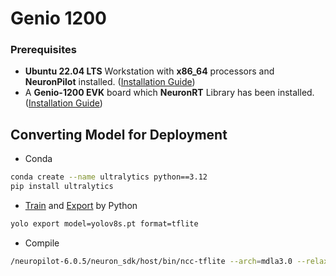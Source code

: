
# Genio 1200
### Prerequisites

* **Ubuntu 22.04 LTS** Workstation with **x86_64** processors and **NeuronPilot** installed. ([Installation Guide](https://r300-ai.github.io/ITRI-AI-Hub/docs/pages/compiler/neuronpilot.html))
* A **Genio-1200 EVK** board which **NeuronRT** Library has been installed.([Installation Guide](https://r300-ai.github.io/ITRI-AI-Hub/docs/pages/get-started/genio-evk.html))

## Converting Model for Deployment
* Conda
```bash
conda create --name ultralytics python==3.12
pip install ultralytics
```
* [Train](https://docs.ultralytics.com/modes/train/) and [Export](https://docs.ultralytics.com/modes/export/#usage-examples) by Python
```bash
yolo export model=yolov8s.pt format=tflite
```
* Compile
```bash
/neuropilot-6.0.5/neuron_sdk/host/bin/ncc-tflite --arch=mdla3.0 --relax-fp32 yolov8s.tflite
```
